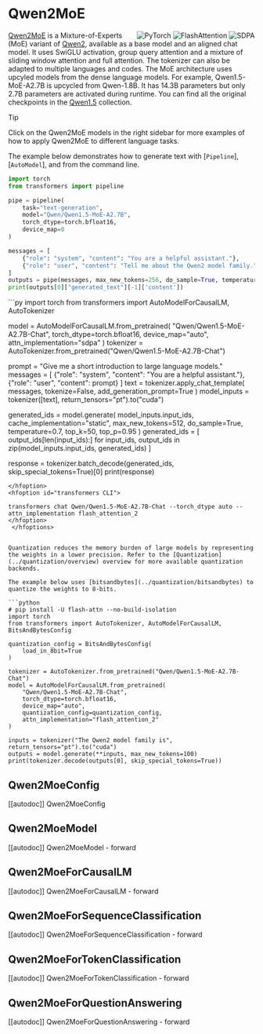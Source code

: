 <!--Copyright 2024 The Qwen Team and The HuggingFace Team. All rights reserved.

Licensed under the Apache License, Version 2.0 (the "License"); you may not use this file except in compliance with
the License. You may obtain a copy of the License at

http://www.apache.org/licenses/LICENSE-2.0

Unless required by applicable law or agreed to in writing, software distributed under the License is distributed on
an "AS IS" BASIS, WITHOUT WARRANTIES OR CONDITIONS OF ANY KIND, either express or implied. See the License for the
specific language governing permissions and limitations under the License.

⚠️ Note that this file is in Markdown but contain specific syntax for our doc-builder (similar to MDX) that may not be
rendered properly in your Markdown viewer.

-->

# Qwen2MoE


<div style="float: right;">
<img alt="PyTorch" src="https://img.shields.io/badge/PyTorch-DE3412?style=flat&logo=pytorch&logoColor=white">
<img alt="FlashAttention" src="https://img.shields.io/badge/%E2%9A%A1%EF%B8%8E%20FlashAttention-eae0c8?style=flat">
<img alt="SDPA" src="https://img.shields.io/badge/SDPA-DE3412?style=flat&logo=pytorch&logoColor=white">
</div>

[Qwen2MoE]((https://huggingface.co/papers/2407.10671) ) is a Mixture-of-Experts (MoE) variant of [Qwen2](./qwen2), available as a base model and an aligned chat model. It uses SwiGLU activation, group query attention and a mixture of sliding window attention and full attention. The tokenizer can also be adapted to multiple languages and codes.
The MoE architecture uses upcyled models from the dense language models. For example, Qwen1.5-MoE-A2.7B is upcycled from Qwen-1.8B. It has 14.3B parameters but only 2.7B parameters are activated during runtime.
You can find all the original checkpoints in the [Qwen1.5](https://huggingface.co/collections/Qwen/qwen15-65c0a2f577b1ecb76d786524) collection.

> [!TIP]
> Click on the Qwen2MoE models in the right sidebar for more examples of how to apply Qwen2MoE to different language tasks.

The example below demonstrates how to generate text with [`Pipeline`], [`AutoModel`], and from the command line.

<hfoptions id="usage">
<hfoption id="Pipeline">

```py
import torch
from transformers import pipeline

pipe = pipeline(
    task="text-generation",
    model="Qwen/Qwen1.5-MoE-A2.7B",
    torch_dtype=torch.bfloat16,
    device_map=0
)

messages = [
    {"role": "system", "content": "You are a helpful assistant."},
    {"role": "user", "content": "Tell me about the Qwen2 model family."},
]
outputs = pipe(messages, max_new_tokens=256, do_sample=True, temperature=0.7, top_k=50, top_p=0.95)
print(outputs[0]["generated_text"][-1]['content'])
```
</hfoption>
<hfoption id="AutoModel">
```py
import torch
from transformers import AutoModelForCausalLM, AutoTokenizer

model = AutoModelForCausalLM.from_pretrained(
    "Qwen/Qwen1.5-MoE-A2.7B-Chat",
    torch_dtype=torch.bfloat16,
    device_map="auto",
    attn_implementation="sdpa"
)
tokenizer = AutoTokenizer.from_pretrained("Qwen/Qwen1.5-MoE-A2.7B-Chat")

prompt = "Give me a short introduction to large language models."
messages = [
    {"role": "system", "content": "You are a helpful assistant."},
    {"role": "user", "content": prompt}
]
text = tokenizer.apply_chat_template(
    messages,
    tokenize=False,
    add_generation_prompt=True
)
model_inputs = tokenizer([text], return_tensors="pt").to("cuda")

generated_ids = model.generate(
    model_inputs.input_ids,
    cache_implementation="static",
    max_new_tokens=512,
    do_sample=True,
    temperature=0.7,
    top_k=50,
    top_p=0.95
)
generated_ids = [
    output_ids[len(input_ids):] for input_ids, output_ids in zip(model_inputs.input_ids, generated_ids)
]

response = tokenizer.batch_decode(generated_ids, skip_special_tokens=True)[0]
print(response)
```
</hfoption> 
<hfoption id="transformers CLI">

transformers chat Qwen/Qwen1.5-MoE-A2.7B-Chat --torch_dtype auto --attn_implementation flash_attention_2
</hfoption>
 </hfoptions> 


Quantization reduces the memory burden of large models by representing the weights in a lower precision. Refer to the [Quantization](../quantization/overview) overview for more available quantization backends.

The example below uses [bitsandbytes](../quantization/bitsandbytes) to quantize the weights to 8-bits.

```python
# pip install -U flash-attn --no-build-isolation
import torch
from transformers import AutoTokenizer, AutoModelForCausalLM, BitsAndBytesConfig

quantization_config = BitsAndBytesConfig(
    load_in_8bit=True
)

tokenizer = AutoTokenizer.from_pretrained("Qwen/Qwen1.5-MoE-A2.7B-Chat")
model = AutoModelForCausalLM.from_pretrained(
    "Qwen/Qwen1.5-MoE-A2.7B-Chat",
    torch_dtype=torch.bfloat16,
    device_map="auto",
    quantization_config=quantization_config,
    attn_implementation="flash_attention_2"
)

inputs = tokenizer("The Qwen2 model family is", return_tensors="pt").to("cuda")
outputs = model.generate(**inputs, max_new_tokens=100)
print(tokenizer.decode(outputs[0], skip_special_tokens=True))
```

## Qwen2MoeConfig

[[autodoc]] Qwen2MoeConfig

## Qwen2MoeModel

[[autodoc]] Qwen2MoeModel
    - forward

## Qwen2MoeForCausalLM

[[autodoc]] Qwen2MoeForCausalLM
    - forward

## Qwen2MoeForSequenceClassification

[[autodoc]] Qwen2MoeForSequenceClassification
    - forward

## Qwen2MoeForTokenClassification

[[autodoc]] Qwen2MoeForTokenClassification
    - forward

## Qwen2MoeForQuestionAnswering

[[autodoc]] Qwen2MoeForQuestionAnswering
    - forward
